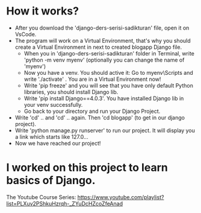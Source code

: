 # How it works?
* After you download the 'django-ders-serisi-sadikturan' file, open it on VsCode.
* The program will work on a Virtual Environment, that's why you should create a Virtual Environment in next to created blogapp Django file.
  * When you in 'django-ders-serisi-sadikturan' folder in Terminal, write 'python -m venv myenv' (optionally you can change the name of 'myenv')
  * Now you have a venv. You should active it: Go to myenv\Scripts and write './activate' . You are in a Virtual Environment now!
  * Write 'pip freeze' and you will see that you have only default Python libraries, you should install Django lib.
  * Write 'pip install Django==4.0.3'. You have installed Django lib in your venv successfully.
  * Go back to your directory and run your Django Project.
* Write 'cd' .. and 'cd' .. again. Then 'cd blogapp' (to get in our django project).
* Write 'python manage.py runserver' to run our project. It will display you a link which starts like 127.0...
* Now we have reached our project!
  
# I worked on this project to learn basics of Django.

The Youtube Course Series:
https://www.youtube.com/playlist?list=PLXuv2PShkuHzrqh-_ZYuDcHZcoZfeAnad
